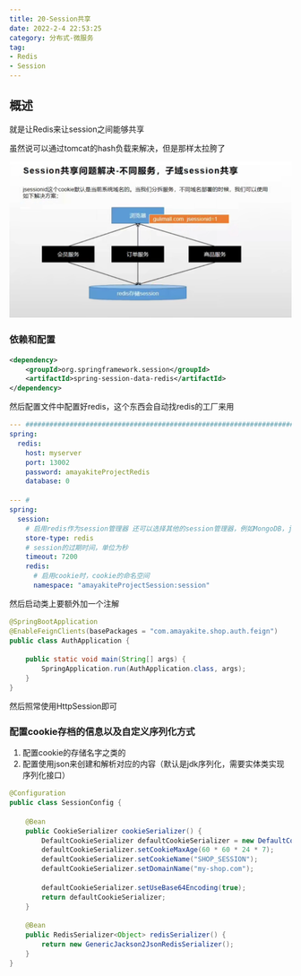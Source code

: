 ```yaml
---
title: 20-Session共享
date: 2022-2-4 22:53:25
category: 分布式-微服务
tag:
- Redis
- Session
---
```


## 概述

就是让Redis来让session之间能够共享

虽然说可以通过tomcat的hash负载来解决，但是那样太拉胯了

![image-20220204231014917](/images/Java/SpringCloud/20-Session共享/image-20220204231014917.png)

### 依赖和配置

```xml
<dependency>
    <groupId>org.springframework.session</groupId>
    <artifactId>spring-session-data-redis</artifactId>
</dependency>
```

然后配置文件中配置好redis，这个东西会自动找redis的工厂来用

```yaml
--- #############################################################################
spring:
  redis:
    host: myserver
    port: 13002
    password: amayakiteProjectRedis
    database: 0

--- #
spring:
  session:
    # 启用redis作为session管理器 还可以选择其他的session管理器，例如MongoDB，jdbc等
    store-type: redis
    # session的过期时间，单位为秒
    timeout: 7200
    redis:
      # 启用cookie时，cookie的命名空间
      namespace: "amayakiteProjectSession:session"
```

然后启动类上要额外加一个注解

```java {1}
@SpringBootApplication
@EnableFeignClients(basePackages = "com.amayakite.shop.auth.feign")
public class AuthApplication {

    public static void main(String[] args) {
        SpringApplication.run(AuthApplication.class, args);
    }
}
```

然后照常使用HttpSession即可

### 配置cookie存档的信息以及自定义序列化方式

1. 配置cookie的存储名字之类的
2. 配置使用json来创建和解析对应的内容（默认是jdk序列化，需要实体类实现序列化接口）

```java
@Configuration
public class SessionConfig {

    @Bean
    public CookieSerializer cookieSerializer() {
        DefaultCookieSerializer defaultCookieSerializer = new DefaultCookieSerializer();
        defaultCookieSerializer.setCookieMaxAge(60 * 60 * 24 * 7);
        defaultCookieSerializer.setCookieName("SHOP_SESSION");
        defaultCookieSerializer.setDomainName("my-shop.com");

        defaultCookieSerializer.setUseBase64Encoding(true);
        return defaultCookieSerializer;
    }

    @Bean
    public RedisSerializer<Object> redisSerializer() {
        return new GenericJackson2JsonRedisSerializer();
    }
}
```
